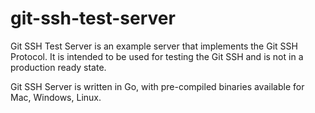 # git-ssh-test-server

Git SSH Test Server is an example server that implements the Git SSH Protocol. It is intended to be used for testing the Git SSH and is not in a production ready state.

Git SSH Server is written in Go, with pre-compiled binaries available for Mac, Windows, Linux.
